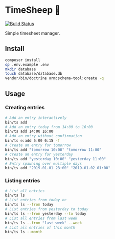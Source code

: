 # TimeSheep 🐑

[![Build Status](https://travis-ci.org/sixty-nine/timesheep.svg?branch=master)](https://travis-ci.org/sixty-nine/timesheep)

Simple timesheet manager.

## Install

```bash
composer install
cp .env.example .env
mkdir database
touch database/database.db
vendor/bin/doctrine orm:schema-tool:create -q
```

## Usage

### Creating entries

```bash
# Add an entry interactively
bin/ts add
# Add an entry today from 14:00 to 16:00
bin/ts add 14:00 16:00
# Add an entry without confirmation
bin/ts e:add 5:00 6:15 -f
# Create an entry for tomorrow
bin/ts add "tomorrow 10:00" "tomorrow 11:00"
# Create an entry for yesterday
bin/ts add "yesterday 10:00" "yesterday 11:00"
# Entry spawning over multiple days
bin/ts add "2019-01-01 23:00" "2019-01-02 01:00"
```

### Listing entries

```bash
# List all entries
bin/ts ls
# List entries from today on
bin/ts ls --from today
# List entries from yesterday to today
bin/ts ls --from yesterday --to today
# List all entries from last week
bin/ts ls --from "last week" --week
# List all entries of this month
bin/ts ls --month
```
